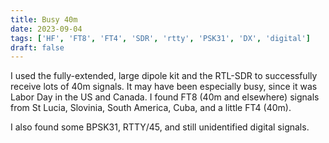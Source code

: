 ```yaml
---
title: Busy 40m
date: 2023-09-04
tags: ['HF', 'FT8', 'FT4', 'SDR', 'rtty', 'PSK31', 'DX', 'digital']
draft: false
---
```


I used the fully-extended, large dipole kit
and the RTL-SDR
to successfully receive lots of 40m signals.
It may have been especially busy, 
since it was Labor Day in the US and Canada.
I found FT8 (40m and elsewhere) signals 
from St Lucia, Slovinia, South America, Cuba,
and a little FT4 (40m).

I also found some BPSK31, RTTY/45, and still unidentified digital signals.

<!--more-->
